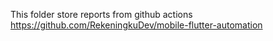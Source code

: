 This folder store reports from github actions https://github.com/RekeningkuDev/mobile-flutter-automation